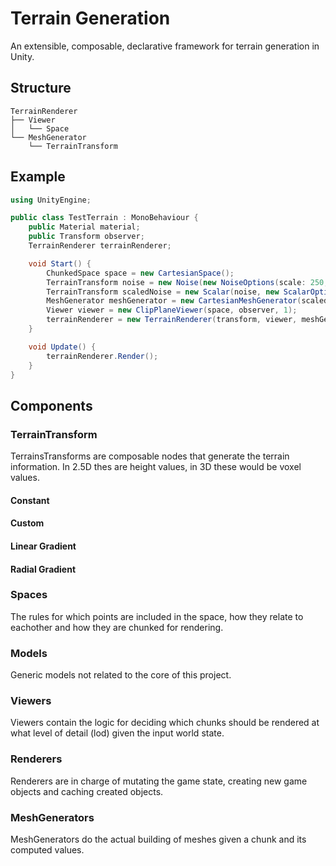 ﻿# Terrain Generation

An extensible, composable, declarative framework for terrain generation in Unity.

## Structure

```
TerrainRenderer
├── Viewer
│   └── Space
└── MeshGenerator
    └── TerrainTransform
```

## Example

```cs
using UnityEngine;

public class TestTerrain : MonoBehaviour {
    public Material material;
    public Transform observer;
    TerrainRenderer terrainRenderer;

    void Start() {
        ChunkedSpace space = new CartesianSpace();
        TerrainTransform noise = new Noise(new NoiseOptions(scale: 250, octaves: 7, persistance: .4f, seed: 19));
        TerrainTransform scaledNoise = new Scalar(noise, new ScalarOptions(5f));
        MeshGenerator meshGenerator = new CartesianMeshGenerator(scaledNoise, 20);
        Viewer viewer = new ClipPlaneViewer(space, observer, 1);
        terrainRenderer = new TerrainRenderer(transform, viewer, meshGenerator, material);
    }

    void Update() {
        terrainRenderer.Render();
    }
}
```

## Components

### TerrainTransform

TerrainsTransforms are composable nodes that generate the terrain information. In 2.5D thes are height values, in 3D these would be voxel values.

#### Constant

#### Custom

#### Linear Gradient

#### Radial Gradient

### Spaces

The rules for which points are included in the space, how they relate to eachother and how they are chunked for rendering. 

### Models

Generic models not related to the core of this project.

### Viewers

Viewers contain the logic for deciding which chunks should be rendered at what level of detail (lod) given the input world state.

### Renderers

Renderers are in charge of mutating the game state, creating new game objects and caching created objects.

### MeshGenerators

MeshGenerators do the actual building of meshes given a chunk and its computed values.

